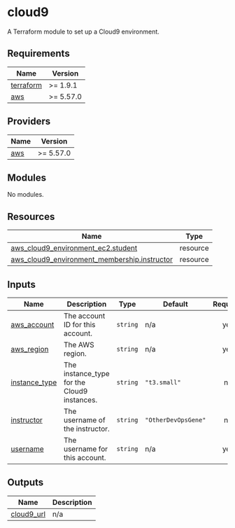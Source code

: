 # cloud9

A Terraform module to set up a Cloud9 environment.

<!-- BEGIN_TF_DOCS -->
## Requirements

| Name | Version |
|------|---------|
| <a name="requirement_terraform"></a> [terraform](#requirement\_terraform) | >= 1.9.1 |
| <a name="requirement_aws"></a> [aws](#requirement\_aws) | >= 5.57.0 |

## Providers

| Name | Version |
|------|---------|
| <a name="provider_aws"></a> [aws](#provider\_aws) | >= 5.57.0 |

## Modules

No modules.

## Resources

| Name | Type |
|------|------|
| [aws_cloud9_environment_ec2.student](https://registry.terraform.io/providers/hashicorp/aws/latest/docs/resources/cloud9_environment_ec2) | resource |
| [aws_cloud9_environment_membership.instructor](https://registry.terraform.io/providers/hashicorp/aws/latest/docs/resources/cloud9_environment_membership) | resource |

## Inputs

| Name | Description | Type | Default | Required |
|------|-------------|------|---------|:--------:|
| <a name="input_aws_account"></a> [aws\_account](#input\_aws\_account) | The account ID for this account. | `string` | n/a | yes |
| <a name="input_aws_region"></a> [aws\_region](#input\_aws\_region) | The AWS region. | `string` | n/a | yes |
| <a name="input_instance_type"></a> [instance\_type](#input\_instance\_type) | The instance\_type for the Cloud9 instances. | `string` | `"t3.small"` | no |
| <a name="input_instructor"></a> [instructor](#input\_instructor) | The username of the instructor. | `string` | `"OtherDevOpsGene"` | no |
| <a name="input_username"></a> [username](#input\_username) | The username for this account. | `string` | n/a | yes |

## Outputs

| Name | Description |
|------|-------------|
| <a name="output_cloud9_url"></a> [cloud9\_url](#output\_cloud9\_url) | n/a |
<!-- END_TF_DOCS -->
